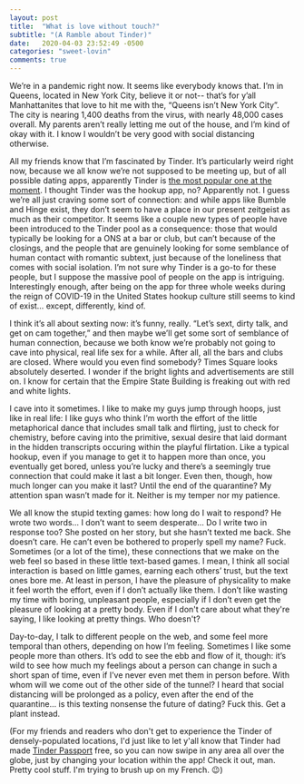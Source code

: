 ```yaml
---
layout: post
title:  "What is love without touch?"
subtitle: "(A Ramble about Tinder)"
date:   2020-04-03 23:52:49 -0500
categories: "sweet-lovin"
comments: true
---
```


We’re in a pandemic right now. It seems like everybody knows that. I’m in Queens, located in New York City, believe it or not-- that’s for y’all Manhattanites that love to hit me with the, “Queens isn’t New York City”. The city is nearing 1,400 deaths from the virus, with nearly 48,000 cases overall. My parents aren’t really letting me out of the house, and I’m kind of okay with it. I know I wouldn’t be very good with social distancing otherwise.

All my friends know that I’m fascinated by Tinder. It’s particularly weird right now, because we all know we’re not supposed to be meeting up, but of all possible dating apps, apparently Tinder is <a href="https://www.forbes.com/sites/johnscottlewinski/2020/03/29/2020-intimacy-survey-finds-tinder-most-used-dating-app-in-covid-19-era/#602dd3c489a6" target="_blank">the most popular one at the moment</a>. I thought Tinder was the hookup app, no?<!-- more --> Apparently not. I guess we’re all just craving some sort of connection: and while apps like Bumble and Hinge exist, they don’t seem to have a place in our present zeitgeist as much as their competitor. It seems like a couple new types of people have been introduced to the Tinder pool as a consequence: those that would typically be looking for a ONS at a bar or club, but can’t because of the closings, and the people that are genuinely looking for some semblance of human contact with romantic subtext, just because of the loneliness that comes with social isolation. I’m not sure why Tinder is a go-to for these people, but I suppose the massive pool of people on the app is intriguing. Interestingly enough, after being on the app for three whole weeks during the reign of COVID-19 in the United States hookup culture still seems to kind of exist… except, differently, kind of.

I think it’s all about sexting now: it’s funny, really. “Let’s sext, dirty talk, and get on cam together,” and then maybe we’ll get some sort of semblance of human connection, because we both know we’re probably not going to cave into physical, real life sex for a while. After all, all the bars and clubs are closed. Where would you even find somebody? Times Square looks absolutely deserted. I wonder if the bright lights and advertisements are still on. I know for certain that the Empire State Building is freaking out with red and white lights.

I cave into it sometimes. I like to make my guys jump through hoops, just like in real life: I like guys who think I’m worth the effort of the little metaphorical dance that includes small talk and flirting, just to check for chemistry, before caving into the primitive, sexual desire that laid dormant in the hidden transcripts occuring within the playful flirtation. Like a typical hookup, even if you manage to get it to happen more than once, you eventually get bored, unless you’re lucky and there’s a seemingly true connection that could make it last a bit longer. Even then, though, how much longer can you make it last? Until the end of the quarantine? My attention span wasn’t made for it. Neither is my temper nor my patience.

We all know the stupid texting games: how long do I wait to respond? He wrote two words… I don’t want to seem desperate… Do I write two in response too? She posted on her story, but she hasn’t texted me back. She doesn’t care. He can’t even be bothered to properly spell my name? Fuck. Sometimes (or a lot of the time), these connections that we make on the web feel so based in these little text-based games. I mean, I think all social interaction is based on little games, earning each others’ trust, but the text ones bore me. At least in person, I have the pleasure of physicality to make it feel worth the effort, even if I don’t actually like them. I don’t like wasting my time with boring, unpleasant people, especially if I don’t even get the pleasure of looking at a pretty body. Even if I don't care about what they're saying, I like looking at pretty things. Who doesn't?

Day-to-day, I talk to different people on the web, and some feel more temporal than others, depending on how I’m feeling. Sometimes I like some people more than others. It’s odd to see the ebb and flow of it, though: it’s wild to see how much my feelings about a person can change in such a short span of time, even if I’ve never even met them in person before. With whom will we come out of the other side of the tunnel? I heard that social distancing will be prolonged as a policy, even after the end of the quarantine… is this texting nonsense the future of dating? Fuck this. Get a plant instead.

(For my friends and readers who don't get to experience the Tinder of densely-populated locations, I'd just like to let y'all know that Tinder had made <a href="https://www.help.tinder.com/hc/en-us/articles/115004490423-Passport" target="_blank">Tinder Passport</a> free, so you can now swipe in any area all over the globe, just by changing your location within the app! Check it out, man. Pretty cool stuff. I'm trying to brush up on my French. 😉)